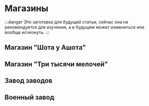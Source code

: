 # Магазины

:::danger
Это заготовка для будущей статьи, сейчас она не рекомендуется для изучения, а в будущем может измениться или вообще исчезнуть.
:::

## Магазин "Шота у Ашота"

## Магазин "Три тысячи мелочей"

## Завод заводов

## Военный завод
